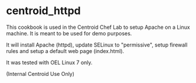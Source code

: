 # centroid_httpd

This cookbook is used in the Centroid Chef Lab to setup Apache on a Linux machine.
It is meant to be used for demo purposes.

It will install Apache (httpd), update SELinux to "permissive", setup firewall
rules and setup a default web page (index.html).

It was tested with OEL Linux 7 only.

(Internal Centroid Use Only)
